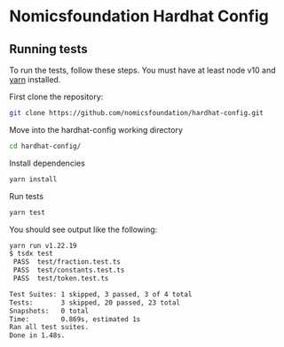 # Nomicsfoundation Hardhat Config

## Running tests

To run the tests, follow these steps. You must have at least node v10 and [yarn](https://yarnpkg.com/) installed.

First clone the repository:

```sh
git clone https://github.com/nomicsfoundation/hardhat-config.git
```

Move into the hardhat-config working directory

```sh
cd hardhat-config/
```

Install dependencies

```sh
yarn install
```

Run tests

```sh
yarn test
```

You should see output like the following:

```sh
yarn run v1.22.19
$ tsdx test
 PASS  test/fraction.test.ts
 PASS  test/constants.test.ts
 PASS  test/token.test.ts

Test Suites: 1 skipped, 3 passed, 3 of 4 total
Tests:       3 skipped, 20 passed, 23 total
Snapshots:   0 total
Time:        0.869s, estimated 1s
Ran all test suites.
Done in 1.48s.
```
